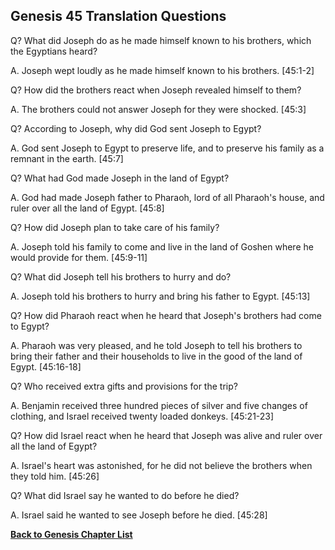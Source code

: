 ## Genesis 45 Translation Questions ##

Q? What did Joseph do as he made himself known to his brothers, which the Egyptians heard?

A. Joseph wept loudly as he made himself known to his brothers. [45:1-2]

Q? How did the brothers react when Joseph revealed himself to them?

A. The brothers could not answer Joseph for they were shocked. [45:3]

Q? According to Joseph, why did God sent Joseph to Egypt?

A. God sent Joseph to Egypt to preserve life, and to preserve his family as a remnant in the earth. [45:7]

Q? What had God made Joseph in the land of Egypt?

A. God had made Joseph father to Pharaoh, lord of all Pharaoh's house, and ruler over all the land of Egypt. [45:8]

Q? How did Joseph plan to take care of his family?

A. Joseph told his family to come and live in the land of Goshen where he would provide for them. [45:9-11]

Q? What did Joseph tell his brothers to hurry and do?

A. Joseph told his brothers to hurry and bring his father to Egypt. [45:13]

Q? How did Pharaoh react when he heard that Joseph's brothers had come to Egypt?

A. Pharaoh was very pleased, and he told Joseph to tell his brothers to bring their father and their households to live in the good of the land of Egypt. [45:16-18]

Q? Who received extra gifts and provisions for the trip?

A. Benjamin received three hundred pieces of silver and five changes of clothing, and Israel received twenty loaded donkeys. [45:21-23]

Q? How did Israel react when he heard that Joseph was alive and ruler over all the land of Egypt?

A. Israel's heart was astonished, for he did not believe the brothers when they told him. [45:26]

Q? What did Israel say he wanted to do before he died?

A. Israel said he wanted to see Joseph before he died. [45:28]

__[Back to Genesis Chapter List](./)__

